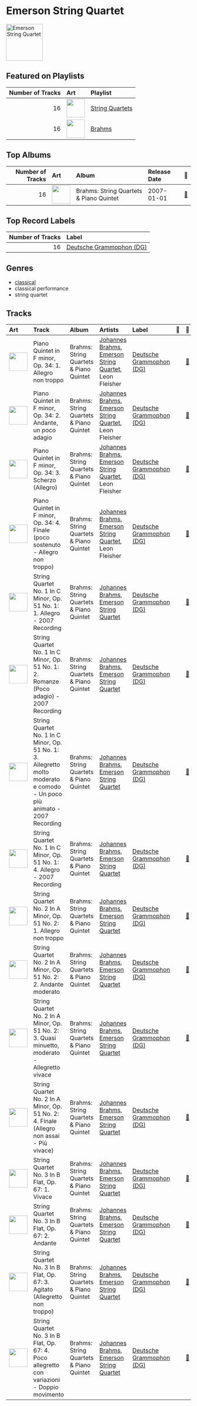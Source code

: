 
# Emerson String Quartet


<img src="https://i.scdn.co/image/ab6761610000e5eb016cb2454e3aa43206ae5425" alt="Emerson String Quartet" width="100" />

## Featured on Playlists
| Number of Tracks | Art | Playlist |
|---:|:---|:---|
| 16 | <img src="https://mosaic.scdn.co/640/ab67616d0000b2731d9ef8e92370053b06f8c9ecab67616d0000b2737368d9506efe9c2d556d9e98ab67616d0000b273f1e24654c624c58911f179b5ab67616d0000b273ff17a9c684ec4757c8c026b0" alt="" width="50" /> | [String Quartets](../playlists/string_quartets/overview.md) |
| 16 | <img src="https://i.scdn.co/image/ab67616d0000b27317adbf4b1899ea006e880996" alt="" width="50" /> | [Brahms](../playlists/brahms/overview.md) |
## Top Albums

| Number of Tracks | Art | Album | Release Date | 🔗 |
|---:|:---|:---|:---|:---|
| 16 | <img src="https://i.scdn.co/image/ab67616d0000b2737972250a17a316dc7fe9966d" alt="" width="50" /> | Brahms: String Quartets & Piano Quintet | 2007-01-01 | [🔗](https://open.spotify.com/album/5nZ5ePGoQZGt1MbGphwqph) |

## Top Record Labels

| Number of Tracks | Label |
|---:|:---|
| 16 | [Deutsche Grammophon (DG)](../labels/deutsche_grammophon__dg_.md) |

## Genres

- [classical](../genres/classical.md)
- classical performance
- string quartet

## Tracks

| Art | Track | Album | Artists | Label | 💚 | 🔗 |
|:---|:---|:---|:---|:---|:---|:---|
| <img src="https://i.scdn.co/image/ab67616d0000b2737972250a17a316dc7fe9966d" alt="" width="50" /> | Piano Quintet in F minor, Op. 34: 1. Allegro non troppo | Brahms: String Quartets & Piano Quintet | [Johannes Brahms](johannes_brahms.md), [Emerson String Quartet](emerson_string_quartet.md), Leon Fleisher | [Deutsche Grammophon (DG)](../labels/deutsche_grammophon__dg_.md) | | [🔗](https://open.spotify.com/track/2x4OmAe9Fx3kHqYxWaQVhB) |
| <img src="https://i.scdn.co/image/ab67616d0000b2737972250a17a316dc7fe9966d" alt="" width="50" /> | Piano Quintet in F minor, Op. 34: 2. Andante, un poco adagio | Brahms: String Quartets & Piano Quintet | [Johannes Brahms](johannes_brahms.md), [Emerson String Quartet](emerson_string_quartet.md), Leon Fleisher | [Deutsche Grammophon (DG)](../labels/deutsche_grammophon__dg_.md) | | [🔗](https://open.spotify.com/track/2g3LioD9kfD4mqBmdfeLQE) |
| <img src="https://i.scdn.co/image/ab67616d0000b2737972250a17a316dc7fe9966d" alt="" width="50" /> | Piano Quintet in F minor, Op. 34: 3. Scherzo (Allegro) | Brahms: String Quartets & Piano Quintet | [Johannes Brahms](johannes_brahms.md), [Emerson String Quartet](emerson_string_quartet.md), Leon Fleisher | [Deutsche Grammophon (DG)](../labels/deutsche_grammophon__dg_.md) | | [🔗](https://open.spotify.com/track/2MyRikj06G0oWicSQdpEXm) |
| <img src="https://i.scdn.co/image/ab67616d0000b2737972250a17a316dc7fe9966d" alt="" width="50" /> | Piano Quintet in F minor, Op. 34: 4. Finale (poco sostenuto - Allegro non troppo) | Brahms: String Quartets & Piano Quintet | [Johannes Brahms](johannes_brahms.md), [Emerson String Quartet](emerson_string_quartet.md), Leon Fleisher | [Deutsche Grammophon (DG)](../labels/deutsche_grammophon__dg_.md) | | [🔗](https://open.spotify.com/track/3dhKbOCzyqYX0K9iJ0Vq5M) |
| <img src="https://i.scdn.co/image/ab67616d0000b2737972250a17a316dc7fe9966d" alt="" width="50" /> | String Quartet No. 1 In C Minor, Op. 51 No. 1: 1. Allegro - 2007 Recording | Brahms: String Quartets & Piano Quintet | [Johannes Brahms](johannes_brahms.md), [Emerson String Quartet](emerson_string_quartet.md) | [Deutsche Grammophon (DG)](../labels/deutsche_grammophon__dg_.md) | | [🔗](https://open.spotify.com/track/5LWy0KcUSnOSPXJKLlgfiL) |
| <img src="https://i.scdn.co/image/ab67616d0000b2737972250a17a316dc7fe9966d" alt="" width="50" /> | String Quartet No. 1 In C Minor, Op. 51 No. 1: 2. Romanze (Poco adagio) - 2007 Recording | Brahms: String Quartets & Piano Quintet | [Johannes Brahms](johannes_brahms.md), [Emerson String Quartet](emerson_string_quartet.md) | [Deutsche Grammophon (DG)](../labels/deutsche_grammophon__dg_.md) | | [🔗](https://open.spotify.com/track/1OpzuiZWIrKjNaqQ3efTUL) |
| <img src="https://i.scdn.co/image/ab67616d0000b2737972250a17a316dc7fe9966d" alt="" width="50" /> | String Quartet No. 1 In C Minor, Op. 51 No. 1: 3. Allegretto molto moderato e comodo - Un poco più animato - 2007 Recording | Brahms: String Quartets & Piano Quintet | [Johannes Brahms](johannes_brahms.md), [Emerson String Quartet](emerson_string_quartet.md) | [Deutsche Grammophon (DG)](../labels/deutsche_grammophon__dg_.md) | | [🔗](https://open.spotify.com/track/4qo3CFhFGuAOUbvxk4L9Ou) |
| <img src="https://i.scdn.co/image/ab67616d0000b2737972250a17a316dc7fe9966d" alt="" width="50" /> | String Quartet No. 1 In C Minor, Op. 51 No. 1: 4. Allegro - 2007 Recording | Brahms: String Quartets & Piano Quintet | [Johannes Brahms](johannes_brahms.md), [Emerson String Quartet](emerson_string_quartet.md) | [Deutsche Grammophon (DG)](../labels/deutsche_grammophon__dg_.md) | | [🔗](https://open.spotify.com/track/3w1g36ou0iVyxgddtFZOuY) |
| <img src="https://i.scdn.co/image/ab67616d0000b2737972250a17a316dc7fe9966d" alt="" width="50" /> | String Quartet No. 2 In A Minor, Op. 51 No. 2: 1. Allegro non troppo | Brahms: String Quartets & Piano Quintet | [Johannes Brahms](johannes_brahms.md), [Emerson String Quartet](emerson_string_quartet.md) | [Deutsche Grammophon (DG)](../labels/deutsche_grammophon__dg_.md) | | [🔗](https://open.spotify.com/track/0dn5JlmuEtBAEQ79fQUiLK) |
| <img src="https://i.scdn.co/image/ab67616d0000b2737972250a17a316dc7fe9966d" alt="" width="50" /> | String Quartet No. 2 In A Minor, Op. 51 No. 2: 2. Andante moderato | Brahms: String Quartets & Piano Quintet | [Johannes Brahms](johannes_brahms.md), [Emerson String Quartet](emerson_string_quartet.md) | [Deutsche Grammophon (DG)](../labels/deutsche_grammophon__dg_.md) | | [🔗](https://open.spotify.com/track/1WoXiu07Xzld9f9pz3jb6z) |
| <img src="https://i.scdn.co/image/ab67616d0000b2737972250a17a316dc7fe9966d" alt="" width="50" /> | String Quartet No. 2 In A Minor, Op. 51 No. 2: 3. Quasi minuetto, moderato - Allegretto vivace | Brahms: String Quartets & Piano Quintet | [Johannes Brahms](johannes_brahms.md), [Emerson String Quartet](emerson_string_quartet.md) | [Deutsche Grammophon (DG)](../labels/deutsche_grammophon__dg_.md) | | [🔗](https://open.spotify.com/track/2kEmbDBmgjnst4cfA4Ev3e) |
| <img src="https://i.scdn.co/image/ab67616d0000b2737972250a17a316dc7fe9966d" alt="" width="50" /> | String Quartet No. 2 In A Minor, Op. 51 No. 2: 4. Finale (Allegro non assai - Più vivace) | Brahms: String Quartets & Piano Quintet | [Johannes Brahms](johannes_brahms.md), [Emerson String Quartet](emerson_string_quartet.md) | [Deutsche Grammophon (DG)](../labels/deutsche_grammophon__dg_.md) | | [🔗](https://open.spotify.com/track/0vYV5hep1Ybn1fUhFsamys) |
| <img src="https://i.scdn.co/image/ab67616d0000b2737972250a17a316dc7fe9966d" alt="" width="50" /> | String Quartet No. 3 In B Flat, Op. 67: 1. Vivace | Brahms: String Quartets & Piano Quintet | [Johannes Brahms](johannes_brahms.md), [Emerson String Quartet](emerson_string_quartet.md) | [Deutsche Grammophon (DG)](../labels/deutsche_grammophon__dg_.md) | | [🔗](https://open.spotify.com/track/6TwpLdRD1SpmO7PhrtPFWI) |
| <img src="https://i.scdn.co/image/ab67616d0000b2737972250a17a316dc7fe9966d" alt="" width="50" /> | String Quartet No. 3 In B Flat, Op. 67: 2. Andante | Brahms: String Quartets & Piano Quintet | [Johannes Brahms](johannes_brahms.md), [Emerson String Quartet](emerson_string_quartet.md) | [Deutsche Grammophon (DG)](../labels/deutsche_grammophon__dg_.md) | | [🔗](https://open.spotify.com/track/7xnwMGTClM3uyaUfJBGAH3) |
| <img src="https://i.scdn.co/image/ab67616d0000b2737972250a17a316dc7fe9966d" alt="" width="50" /> | String Quartet No. 3 In B Flat, Op. 67: 3. Agitato (Allegretto non troppo) | Brahms: String Quartets & Piano Quintet | [Johannes Brahms](johannes_brahms.md), [Emerson String Quartet](emerson_string_quartet.md) | [Deutsche Grammophon (DG)](../labels/deutsche_grammophon__dg_.md) | | [🔗](https://open.spotify.com/track/4yov0qWul11O0z923FhtK5) |
| <img src="https://i.scdn.co/image/ab67616d0000b2737972250a17a316dc7fe9966d" alt="" width="50" /> | String Quartet No. 3 In B Flat, Op. 67: 4. Poco allegretto con variazioni - Doppio movimento | Brahms: String Quartets & Piano Quintet | [Johannes Brahms](johannes_brahms.md), [Emerson String Quartet](emerson_string_quartet.md) | [Deutsche Grammophon (DG)](../labels/deutsche_grammophon__dg_.md) | | [🔗](https://open.spotify.com/track/4ez3iXBRQ8NjZThbTmcxHn) |